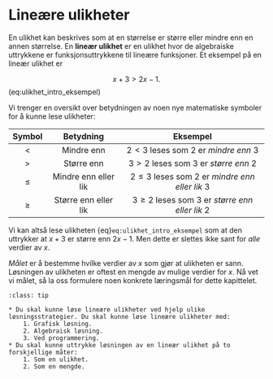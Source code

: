 # Lineære ulikheter

En ulikhet kan beskrives som at en størrelse er større eller mindre enn en annen størrelse. En **lineær ulikhet** er en ulikhet hvor de algebraiske uttrykkene er funksjonsuttrykkene til lineære funksjoner. Et eksempel på en lineær ulikhet er

$$
x + 3 > 2x - 1.
$$ (eq:ulikhet_intro_eksempel)

Vi trenger en oversikt over betydningen av noen nye matematiske symboler for å kunne lese ulikheter:

| Symbol | Betydning | Eksempel |
|:------:|:---------:|:-------:|
| $<$    | Mindre enn | $2 < 3$ leses som $2$ er _mindre enn_ $3$ |
| $>$    | Større enn | $3 > 2$ leses som $3$ er _større enn_ $2$ |
| $\leq$ | Mindre enn eller lik | $2 \leq 3$ leses som $2$ er _mindre enn eller lik_ $3$ |
| $\geq$ | Større enn eller lik | $3 \geq 2$ leses som $3$ er _større enn eller lik_ $2$ |

Vi kan altså lese ulikheten {eq}`eq:ulikhet_intro_eksempel` som at den uttrykker at $x + 3$ er større enn $2x - 1$. Men dette er slettes ikke sant for _alle_ verdier av $x$. 

_Målet_ er å bestemme hvilke verdier av $x$ som gjør at ulikheten er sann. Løsningen av ulikheten er oftest en mengde av mulige verdier for $x$. Nå vet vi målet, så la oss formulere noen konkrete læringsmål for dette kapittelet.

```{admonition} Læringsmål: lineære ulikheter
:class: tip

* Du skal kunne løse lineære ulikheter ved hjelp ulike løsningsstrategier. Du skal kunne løse lineære ulikheter med:
    1. Grafisk løsning.
    2. Algebraisk løsning.
    3. Ved programmering.
* Du skal kunne uttrykke løsningen av en lineær ulikhet på to forskjellige måter:
    1. Som en ulikhet.
    2. Som en mengde.
```

